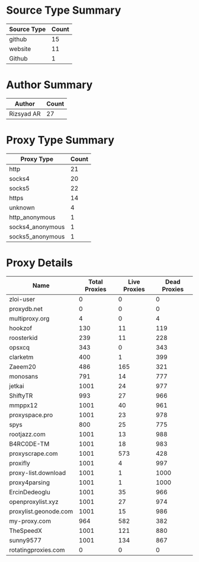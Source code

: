 # Source Type Summary

| Source Type | Count |
|-------------|-------|
| github | 15 |
| website | 11 |
| Github | 1 |


# Author Summary

| Author | Count |
|--------|-------|
| Rizsyad AR | 27 |


# Proxy Type Summary

| Proxy Type | Count |
|------------|-------|
| http | 21 |
| socks4 | 20 |
| socks5 | 22 |
| https | 14 |
| unknown | 4 |
| http_anonymous | 1 |
| socks4_anonymous | 1 |
| socks5_anonymous | 1 |


# Proxy Details

| Name | Total Proxies | Live Proxies | Dead Proxies |
|------|---------------|--------------|---------------|
| zloi-user | 0 | 0 | 0 |
| proxydb.net | 0 | 0 | 0 |
| multiproxy.org | 4 | 0 | 4 |
| hookzof | 130 | 11 | 119 |
| roosterkid | 239 | 11 | 228 |
| opsxcq | 343 | 0 | 343 |
| clarketm | 400 | 1 | 399 |
| Zaeem20 | 486 | 165 | 321 |
| monosans | 791 | 14 | 777 |
| jetkai | 1001 | 24 | 977 |
| ShiftyTR | 993 | 27 | 966 |
| mmppx12 | 1001 | 40 | 961 |
| proxyspace.pro | 1001 | 23 | 978 |
| spys | 800 | 25 | 775 |
| rootjazz.com | 1001 | 13 | 988 |
| B4RC0DE-TM | 1001 | 18 | 983 |
| proxyscrape.com | 1001 | 573 | 428 |
| proxifly | 1001 | 4 | 997 |
| proxy-list.download | 1001 | 1 | 1000 |
| proxy4parsing | 1001 | 1 | 1000 |
| ErcinDedeoglu | 1001 | 35 | 966 |
| openproxylist.xyz | 1001 | 27 | 974 |
| proxylist.geonode.com | 1001 | 15 | 986 |
| my-proxy.com | 964 | 582 | 382 |
| TheSpeedX | 1001 | 121 | 880 |
| sunny9577 | 1001 | 134 | 867 |
| rotatingproxies.com | 0 | 0 | 0 |
